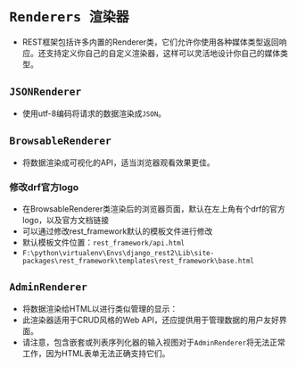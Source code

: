 # `Renderers 渲染器`

- REST框架包括许多内置的Renderer类，它们允许你使用各种媒体类型返回响应。还支持定义你自己的自定义渲染器，这样可以灵活地设计你自己的媒体类型。

## `JSONRenderer`

- 使用utf-8编码将请求的数据渲染成`JSON`。

## `BrowsableRenderer`

- 将数据渲染成可视化的API，适当浏览器观看效果更佳。

### 修改drf官方logo

- 在BrowsableRenderer类渲染后的浏览器页面，默认在左上角有个drf的官方logo，以及官方文档链接
- 可以通过修改rest_framework默认的模板文件进行修改
- 默认模板文件位置：`rest_framework/api.html`
- `F:\python\virtualenv\Envs\django_rest2\Lib\site-packages\rest_framework\templates\rest_framework\base.html`

## `AdminRenderer`

- 将数据渲染给HTML以进行类似管理的显示：
- 此渲染器适用于CRUD风格的Web API，还应提供用于管理数据的用户友好界面。
- 请注意，包含嵌套或列表序列化器的输入视图对于`AdminRenderer`将无法正常工作，因为HTML表单无法正确支持它们。